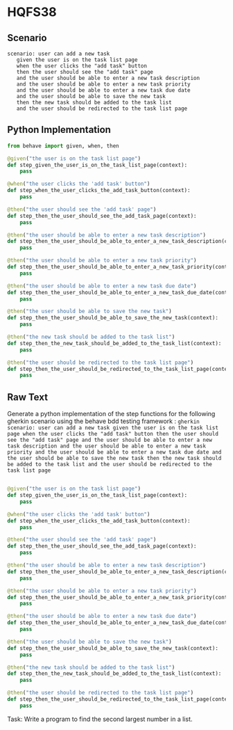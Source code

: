 # HQFS38
## Scenario
```gherkin
scenario: user can add a new task 
   given the user is on the task list page 
   when the user clicks the "add task" button 
   then the user should see the "add task" page 
   and the user should be able to enter a new task description 
   and the user should be able to enter a new task priority 
   and the user should be able to enter a new task due date 
   and the user should be able to save the new task 
   then the new task should be added to the task list 
   and the user should be redirected to the task list page
```


## Python Implementation
```python
from behave import given, when, then

@given("the user is on the task list page")
def step_given_the_user_is_on_the_task_list_page(context):
    pass

@when("the user clicks the 'add task' button")
def step_when_the_user_clicks_the_add_task_button(context):
    pass

@then("the user should see the 'add task' page")
def step_then_the_user_should_see_the_add_task_page(context):
    pass

@then("the user should be able to enter a new task description")
def step_then_the_user_should_be_able_to_enter_a_new_task_description(context):
    pass

@then("the user should be able to enter a new task priority")
def step_then_the_user_should_be_able_to_enter_a_new_task_priority(context):
    pass

@then("the user should be able to enter a new task due date")
def step_then_the_user_should_be_able_to_enter_a_new_task_due_date(context):
    pass

@then("the user should be able to save the new task")
def step_then_the_user_should_be_able_to_save_the_new_task(context):
    pass

@then("the new task should be added to the task list")
def step_then_the_new_task_should_be_added_to_the_task_list(context):
    pass

@then("the user should be redirected to the task list page")
def step_then_the_user_should_be_redirected_to_the_task_list_page(context):
    pass
```


## Raw Text
Generate a python implementation of the step functions for the following gherkin scenario using the behave bdd testing framework : ```gherkin scenario: user can add a new task given the user is on the task list page when the user clicks the "add task" button then the user should see the "add task" page and the user should be able to enter a new task description and the user should be able to enter a new task priority and the user should be able to enter a new task due date and the user should be able to save the new task then the new task should be added to the task list and the user should be redirected to the task list page ```



```python from behave import given, when, then

@given("the user is on the task list page")
def step_given_the_user_is_on_the_task_list_page(context):
    pass

@when("the user clicks the 'add task' button")
def step_when_the_user_clicks_the_add_task_button(context):
    pass

@then("the user should see the 'add task' page")
def step_then_the_user_should_see_the_add_task_page(context):
    pass

@then("the user should be able to enter a new task description")
def step_then_the_user_should_be_able_to_enter_a_new_task_description(context):
    pass

@then("the user should be able to enter a new task priority")
def step_then_the_user_should_be_able_to_enter_a_new_task_priority(context):
    pass

@then("the user should be able to enter a new task due date")
def step_then_the_user_should_be_able_to_enter_a_new_task_due_date(context):
    pass

@then("the user should be able to save the new task")
def step_then_the_user_should_be_able_to_save_the_new_task(context):
    pass

@then("the new task should be added to the task list")
def step_then_the_new_task_should_be_added_to_the_task_list(context):
    pass

@then("the user should be redirected to the task list page")
def step_then_the_user_should_be_redirected_to_the_task_list_page(context):
    pass
```

Task: Write a program to find the second largest number in a list.
